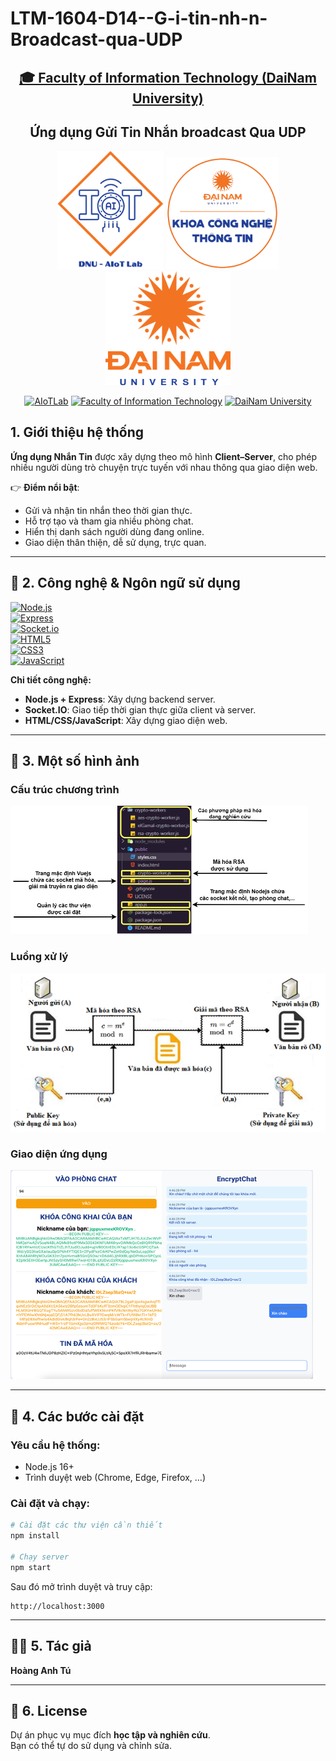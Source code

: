 # LTM-1604-D14--G-i-tin-nh-n-Broadcast-qua-UDP
<h2 align="center">
    <a href="https://dainam.edu.vn/vi/khoa-cong-nghe-thong-tin">
        🎓 Faculty of Information Technology (DaiNam University)
    </a>
</h2>

<h2 align="center">
    Ứng dụng Gửi Tin Nhắn broadcast Qua UDP
</h2>

<div align="center">
    <p align="center">
        <img src="docs/aiotlab_logo.png" alt="AIoTLab Logo" width="170"/>
        <img src="docs/fitdnu_logo.png" alt="FIT Logo" width="180"/>
        <img src="docs/dnu_logo.png" alt="DaiNam University Logo" width="200"/>
    </p>

[![AIoTLab](https://img.shields.io/badge/AIoTLab-green?style=for-the-badge)](https://www.facebook.com/DNUAIoTLab)
[![Faculty of Information Technology](https://img.shields.io/badge/Faculty%20of%20Information%20Technology-blue?style=for-the-badge)](https://dainam.edu.vn/vi/khoa-cong-nghe-thong-tin)
[![DaiNam University](https://img.shields.io/badge/DaiNam%20University-orange?style=for-the-badge)](https://dainam.edu.vn)

</div>

## 1. Giới thiệu hệ thống

**Ứng dụng Nhắn Tin** được xây dựng theo mô hình **Client–Server**, cho phép nhiều người dùng trò chuyện trực tuyến với nhau thông qua giao diện web.  

👉 **Điểm nổi bật**:
- Gửi và nhận tin nhắn theo thời gian thực.  
- Hỗ trợ tạo và tham gia nhiều phòng chat.  
- Hiển thị danh sách người dùng đang online.  
- Giao diện thân thiện, dễ sử dụng, trực quan.  

---

## 🔧 2. Công nghệ & Ngôn ngữ sử dụng

[![Node.js](https://img.shields.io/badge/Node.js-339933?style=for-the-badge&logo=node.js&logoColor=white)](https://nodejs.org/)  
[![Express](https://img.shields.io/badge/Express.js-000000?style=for-the-badge&logo=express&logoColor=white)](https://expressjs.com/)  
[![Socket.io](https://img.shields.io/badge/Socket.IO-010101?style=for-the-badge&logo=socket.io&logoColor=white)](https://socket.io/)  
[![HTML5](https://img.shields.io/badge/HTML5-E34F26?style=for-the-badge&logo=html5&logoColor=white)](https://developer.mozilla.org/docs/Web/HTML)  
[![CSS3](https://img.shields.io/badge/CSS3-1572B6?style=for-the-badge&logo=css3&logoColor=white)](https://developer.mozilla.org/docs/Web/CSS)  
[![JavaScript](https://img.shields.io/badge/JavaScript-F7DF1E?style=for-the-badge&logo=javascript&logoColor=black)](https://developer.mozilla.org/docs/Web/JavaScript)  

**Chi tiết công nghệ:**
- **Node.js + Express**: Xây dựng backend server.  
- **Socket.IO**: Giao tiếp thời gian thực giữa client và server.  
- **HTML/CSS/JavaScript**: Xây dựng giao diện web.  

---

## 🚀 3. Một số hình ảnh

### Cấu trúc chương trình
![Cấu trúc chương trình](demo/1.png)

### Luồng xử lý
![Luồng xử lý](demo/2.png)

### Giao diện ứng dụng
![Giao diện](demo/3.png)

---

## 📝 4. Các bước cài đặt

### Yêu cầu hệ thống:
- Node.js 16+  
- Trình duyệt web (Chrome, Edge, Firefox, …)  

### Cài đặt và chạy:
```bash
# Cài đặt các thư viện cần thiết
npm install

# Chạy server
npm start
```

Sau đó mở trình duyệt và truy cập:  
```
http://localhost:3000
```

---

## 👨‍💻 5. Tác giả
**Hoàng Anh Tú**

---

## 📄 6. License
Dự án phục vụ mục đích **học tập và nghiên cứu**.  
Bạn có thể tự do sử dụng và chỉnh sửa.
